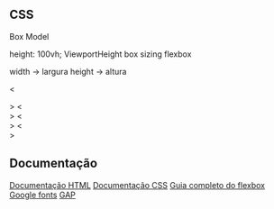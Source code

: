 ## CSS

Box Model

height: 100vh;  ViewportHeight
box sizing
flexbox

width -> largura
height -> altura

<<section>>
    <<div>>
    <</div>>
<</section>>

## Documentação

[Documentação HTML](https://www.w3schools.com/html/html_intro.asp)
[Documentação CSS](https://www.w3schools.com/css/css_intro.asp)
[Guia completo do flexbox](https://css-tricks.com/snippets/css/a-guide-to-flexbox/)
[Google fonts](https://fonts.google.com/)
[GAP](https://css-tricks.com/almanac/properties/g/gap/)